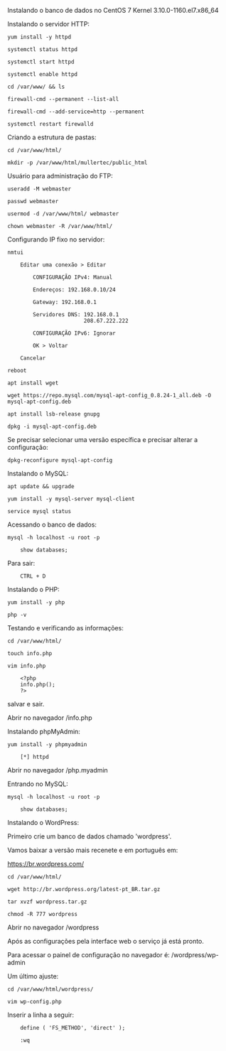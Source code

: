 Instalando o banco de dados no CentOS 7
Kernel 3.10.0-1160.el7.x86_64

Instalando o servidor HTTP:

    yum install -y httpd

    systemctl status httpd

    systemctl start httpd

    systemctl enable httpd

    cd /var/www/ && ls

    firewall-cmd --permanent --list-all

    firewall-cmd --add-service=http --permanent
 
    systemctl restart firewalld

Criando a estrutura de pastas:

    cd /var/www/html/

    mkdir -p /var/www/html/mullertec/public_html

Usuário para administração do FTP:

    useradd -M webmaster

    passwd webmaster

    usermod -d /var/www/html/ webmaster

    chown webmaster -R /var/www/html/

Configurando IP fixo no servidor:

    nmtui

        Editar uma conexão > Editar

            CONFIGURAÇÃO IPv4: Manual
        
            Endereços: 192.168.0.10/24

            Gateway: 192.168.0.1

            Servidores DNS: 192.168.0.1
                            208.67.222.222

            CONFIGURAÇÃO IPv6: Ignorar

            OK > Voltar

        Cancelar

    reboot
    
    apt install wget

    wget https://repo.mysql.com/mysql-apt-config_0.8.24-1_all.deb -O mysql-apt-config.deb

    apt install lsb-release gnupg

    dpkg -i mysql-apt-config.deb

Se precisar selecionar uma versão específica e precisar alterar a configuração:

    dpkg-reconfigure mysql-apt-config

Instalando o MySQL:

    apt update && upgrade

    yum install -y mysql-server mysql-client

    service mysql status

Acessando o banco de dados:

    mysql -h localhost -u root -p

        show databases;

Para sair:

        CTRL + D

Instalando o PHP:

    yum install -y php

    php -v

Testando e verificando as informações:

    cd /var/www/html/

    touch info.php

    vim info.php

        <?php
        info.php();
        ?>

salvar e sair.

Abrir no navegador <IP>/info.php

Instalando phpMyAdmin:

    yum install -y phpmyadmin

        [*] httpd

Abrir no navegador <IP>/php.myadmin

Entrando no MySQL:

    mysql -h localhost -u root -p

        show databases;

Instalando o WordPress:

Primeiro crie um banco de dados chamado 'wordpress'.

Vamos baixar a versão mais recenete e em português em:

https://br.wordpress.com/

    cd /var/www/html/

    wget http://br.wordpress.org/latest-pt_BR.tar.gz

    tar xvzf wordpress.tar.gz

    chmod -R 777 wordpress

Abrir no navegador <IP>/wordpress

Após as configurações pela interface web o serviço já está pronto.

Para acessar o painel de configuração no navegador é: <IP>/wordpress/wp-admin

Um último ajuste:

    cd /var/www/html/wordpress/

    vim wp-config.php

Inserir a linha a seguir:

        define ( 'FS_METHOD', 'direct' );

        :wq
